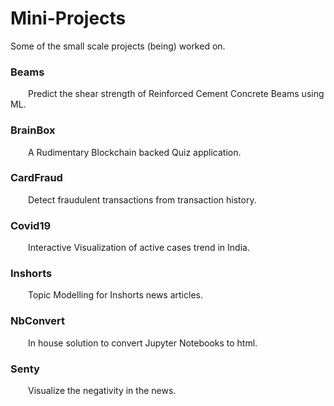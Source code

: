 # Mini-Projects
Some of the small scale projects (being) worked on.

### Beams
&emsp;&emsp;Predict the shear strength of Reinforced Cement Concrete Beams using ML.

### BrainBox
&emsp;&emsp;A Rudimentary Blockchain backed Quiz application.

### CardFraud
&emsp;&emsp;Detect fraudulent transactions from transaction history.

### Covid19
&emsp;&emsp;Interactive Visualization of active cases trend in India.

### Inshorts
&emsp;&emsp;Topic Modelling for Inshorts news articles.

### NbConvert
&emsp;&emsp;In house solution to convert Jupyter Notebooks to html.

### Senty
&emsp;&emsp;Visualize the negativity in the news.